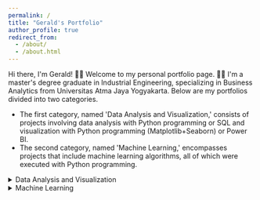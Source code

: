 ```yaml
---
permalink: /
title: "Gerald's Portfolio"
author_profile: true
redirect_from: 
  - /about/
  - /about.html
---
```

Hi there, I'm Gerald! 👋🏻 Welcome to my personal portfolio page. 🙏🏻
I'm a master's degree graduate in Industrial Engineering, specializing in Business Analytics from Universitas Atma Jaya Yogyakarta. Below are my portfolios divided into two categories.<br/>

* The first category, named 'Data Analysis and Visualization,' consists of projects involving data analysis with Python programming or SQL and visualization with Python programming (Matplotlib+Seaborn) or Power BI.
* The second category, named 'Machine Learning,' encompasses projects that include machine learning algorithms, all of which were executed with Python programming.

<details><summary>Data Analysis and Visualization</summary> 
<ul>
  <li><a href="https://geraldsimanullang.github.io/portfolio/portfolio-3-Data-Analysis-and-Visualization-of-Pizza-Sales-SQL-PowerBI/" target="_blank">Data Analysis and Visualization of Pizza Sales</a></li>
  <details><summary>Description</summary>
    Tools: SQL Server Management Studio (SMSS) + Power BI <br/><br/>
    SMSS was utilized for data storage and analysis to accurately determine the values related to the Pizza Sales Dataset problem statement. Subsequently, Power BI was employed to construct a visualization model.
  </details>
  <li><a href="https://geraldsimanullang.github.io/portfolio/portfolio-1-Visualization-and-Analysis-of-an-Online-Retail-Invoices-Dataset/" target="_blank">Visualization and Analysis of an Online Retail Invoices Dataset</a></li>
</ul>


<br/><br/>


  
*  [**Data Analysis and Visualization of Pizza Sales**](https://geraldsimanullang.github.io/portfolio/portfolio-3-Data-Analysis-and-Visualization-of-Pizza-Sales-SQL-PowerBI/)  
  **Tools**: SQL Server Management Studio (SMSS) + Power BI  
  **Description**:  
  SMSS was utilized for **data storage** and **analysis** to accurately determine the values related to the Pizza Sales Dataset problem statement. Subsequently, Power BI was employed to construct a **visualization model**.

* [**Visualization and Analysis of an Online Retail Invoices Dataset**](https://geraldsimanullang.github.io/portfolio/portfolio-1-Visualization-and-Analysis-of-an-Online-Retail-Invoices-Dataset/)  
  **Tool**: Jupyter Notebook  
  **Description**:  
  Conducted **Exploratory Data Analysis** by visualizing sales data to extract insights into store performance, identify top-selling     products, and understand customer segmentation. This project was implemented using Python programming and involved the use of several libraries, including **Pandas**, **NumPy**, **Matplotlib**, and **Seaborn**.
</details>

<details>  
<summary> Machine Learning </summary>
* [**Image Classification of Rock-paper-scissors Hand-shaped Pictures**](https://geraldsimanullang.github.io/portfolio/portfolio-2-Image-classification-of-rock-paper-scissors-hand-shaped-pictures/)  
  **Tool**: Google Colab  
  **Description**:  
  Built a **Convolutional Neural Network (CNN)** machine learning model with an **accuracy >96%** for classifying images of rock-paper-scissors hand-shaped pictures using the **TensorFlow and Keras** libraries  
</details>
